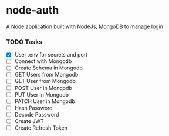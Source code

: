 # node-auth
A Node application built with NodeJs, MongoDB to manage login


### TODO Tasks
- [X] User .env for secrets and port
- [ ] Connect with Mongodb
- [ ] Create Schema in Mongodb
- [ ] GET Users from Mongodb
- [ ] GET User from Mongodb
- [ ] POST User in Mongodb
- [ ] PUT User in Mongodb
- [ ] PATCH User in Mongodb
- [ ] Hash Password
- [ ] Decode Password
- [ ] Create JWT
- [ ] Create Refresh Token